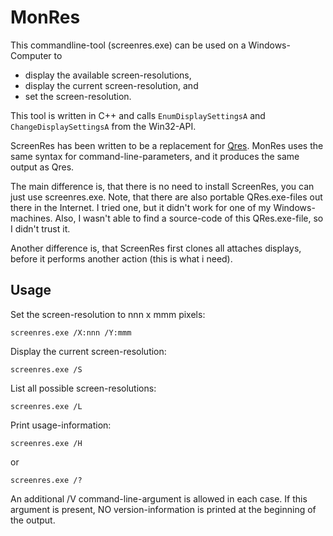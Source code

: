 # MonRes

This commandline-tool (screenres.exe) can be used on a Windows-Computer to 

- display the available screen-resolutions,
- display the current screen-resolution, and
- set the screen-resolution.

This tool is written in C++ and calls `EnumDisplaySettingsA` and 
`ChangeDisplaySettingsA` from the Win32-API.

ScreenRes has been written to be a replacement for 
[Qres](http://qres.sourceforge.net/). MonRes uses the same syntax for 
command-line-parameters, and it produces the same output as Qres. 

The main difference is, that there is no need to install ScreenRes, you can 
just use screenres.exe. Note, that there are also portable QRes.exe-files out 
there in the Internet. I tried one, but it didn't work for one of my 
Windows-machines. Also, I wasn't able to find a source-code of this 
QRes.exe-file, so I didn't trust it.

Another difference is, that ScreenRes first clones all attaches displays, 
before it performs another action (this is what i need).

## Usage

Set the screen-resolution to nnn x mmm pixels:
```
screenres.exe /X:nnn /Y:mmm
```

Display the current screen-resolution:
```
screenres.exe /S
```

List all possible screen-resolutions:
```
screenres.exe /L
```

Print usage-information:
```
screenres.exe /H
```
or
```
screenres.exe /?
```

An additional /V command-line-argument is allowed in each case. If this argument is present, NO version-information is printed at the beginning of the output.
